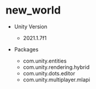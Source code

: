 # new_world

+ Unity Version
	- 2021.1.7f1
	
+ Packages
	- com.unity.entities
	- com.unity.rendering.hybrid
	- com.unity.dots.editor
	- com.unity.multiplayer.mlapi
